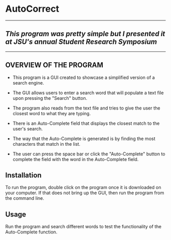 # AutoCorrect
-------------------------------------
_This program was pretty simple but I presented it at JSU's annual Student Research Symposium_
-------------------------------------

-------------------------------------
OVERVIEW OF THE PROGRAM
-------------------------------------

* This program is a GUI created to 
showcase a simplified version of a
search engine. 

* The GUI allows users
to enter a search word that will
populate a text file upon pressing
the "Search" button. 

* The program also reads from the 
text file and tries to give the user
the closest word to what they 
are typing.

* There is an Auto-Complete field that displays the closest match to the user's search.
* The way that the Auto-Complete is generated is by finding the most characters that match in the list.
* The user can press the space bar or click the "Auto-Complete" button to complete the field with the word in the Auto-Complete field.

## Installation
To run the program, double click on the program once it is downloaded on your computer. If that does not bring up the GUI, then run the program from the command line.
## Usage
Run the program and search different words to test the functionality of the Auto-Complete function.
